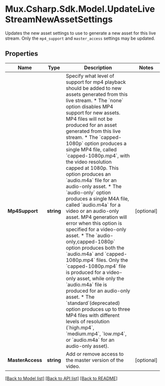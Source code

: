 # Mux.Csharp.Sdk.Model.UpdateLiveStreamNewAssetSettings
Updates the new asset settings to use to generate a new asset for this live stream. Only the `mp4_support` and `master_access` settings may be updated. 

## Properties

Name | Type | Description | Notes
------------ | ------------- | ------------- | -------------
**Mp4Support** | **string** | Specify what level of support for mp4 playback should be added to new assets generated from this live stream. * The &#x60;none&#x60; option disables MP4 support for new assets. MP4 files will not be produced for an asset generated from this live stream. * The &#x60;capped-1080p&#x60; option produces a single MP4 file, called &#x60;capped-1080p.mp4&#x60;, with the video resolution capped at 1080p. This option produces an &#x60;audio.m4a&#x60; file for an audio-only asset. * The &#x60;audio-only&#x60; option produces a single M4A file, called &#x60;audio.m4a&#x60; for a video or an audio-only asset. MP4 generation will error when this option is specified for a video-only asset. * The &#x60;audio-only,capped-1080p&#x60; option produces both the &#x60;audio.m4a&#x60; and &#x60;capped-1080p.mp4&#x60; files. Only the &#x60;capped-1080p.mp4&#x60; file is produced for a video-only asset, while only the &#x60;audio.m4a&#x60; file is produced for an audio-only asset. * The &#x60;standard&#x60;(deprecated) option produces up to three MP4 files with different levels of resolution (&#x60;high.mp4&#x60;, &#x60;medium.mp4&#x60;, &#x60;low.mp4&#x60;, or &#x60;audio.m4a&#x60; for an audio-only asset).  | [optional] 
**MasterAccess** | **string** | Add or remove access to the master version of the video. | [optional] 

[[Back to Model list]](../README.md#documentation-for-models) [[Back to API list]](../README.md#documentation-for-api-endpoints) [[Back to README]](../README.md)

